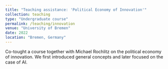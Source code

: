 ```yaml
---
title: "Teaching assistance: 'Political Economy of Innovation'"
collection: teaching
type: "Undergraduate course"
permalink: /teaching/innovation
venue: "University of Bremen"
date: 2022
location: "Bremen, Germany"
---
```


Co-tought a course together with Michael Rochlitz on the political economy of innovation. We first introduced general concepts and later focused on the case of AI.